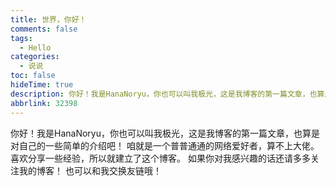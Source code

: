 ```yaml
---
title: 世界，你好！
comments: false
tags:
  - Hello
categories:
  - 说说
toc: false
hideTime: true
description: 你好！我是HanaNoryu，你也可以叫我极光，这是我博客的第一篇文章，也算是对自己的一些简单的介绍吧！
abbrlink: 32398
---
```


你好！我是HanaNoryu，你也可以叫我极光，这是我博客的第一篇文章，也算是对自己的一些简单的介绍吧！
咱就是一个普普通通的网络爱好者，算不上大佬。喜欢分享一些经验，所以就建立了这个博客。
如果你对我感兴趣的话还请多多关注我的博客！
也可以和我交换友链哦！
